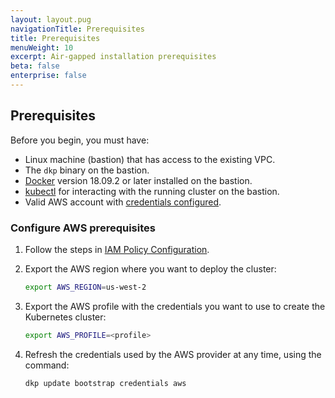 ```yaml
---
layout: layout.pug
navigationTitle: Prerequisites
title: Prerequisites
menuWeight: 10
excerpt: Air-gapped installation prerequisites
beta: false
enterprise: false
---
```


## Prerequisites

Before you begin, you must have:

- Linux machine (bastion) that has access to the existing VPC.
- The `dkp` binary on the bastion.
- [Docker][install_docker] version 18.09.2 or later installed on the bastion.
- [kubectl][install_kubectl] for interacting with the running cluster on the bastion.
- Valid AWS account with [credentials configured][aws_credentials].

### Configure AWS prerequisites

1.  Follow the steps in [IAM Policy Configuration](../../iam-policies).

1.  Export the AWS region where you want to deploy the cluster:

    ```sh
    export AWS_REGION=us-west-2
    ```

1.  Export the AWS profile with the credentials you want to use to create the Kubernetes cluster:

     ```sh
     export AWS_PROFILE=<profile>
     ```

1.  Refresh the credentials used by the AWS provider at any time, using the command:

     ```sh
     dkp update bootstrap credentials aws
     ```

[install_docker]: https://docs.docker.com/get-docker/
[install_kubectl]: https://kubernetes.io/docs/tasks/tools/#kubectl
[aws_credentials]: https://docs.aws.amazon.com/cli/latest/userguide/cli-configure-profiles.html
